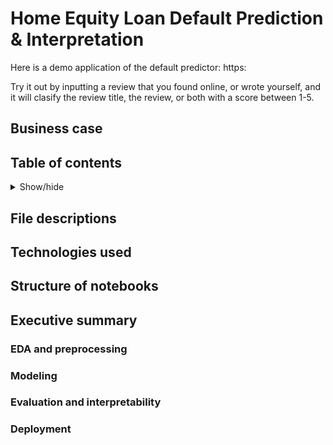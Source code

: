 # Home Equity Loan Default Prediction & Interpretation

Here is a demo application of the default predictor: https:

Try it out by inputting a review that you found online, or wrote yourself, and it will clasify the review title, the review, or both with a score between 1-5.

## Business case


## Table of contents

<details>
  <summary>Show/hide</summary>
  <br>
  
  1. [File descriptions](##File-descriptions)
  2. [Technologies used](##Technologies-used)
  3. [Structure of notebooks](##Structure-of-notebooks)
  4. [Executive summary](##Executive-summary)
      4.1 [EDA and preprocessing](##EDA-and-preprocessing)
      4.2
  
</details>


## File descriptions


## Technologies used


## Structure of notebooks


## Executive summary

### EDA and preprocessing

### Modeling

### Evaluation and interpretability

### Deployment
